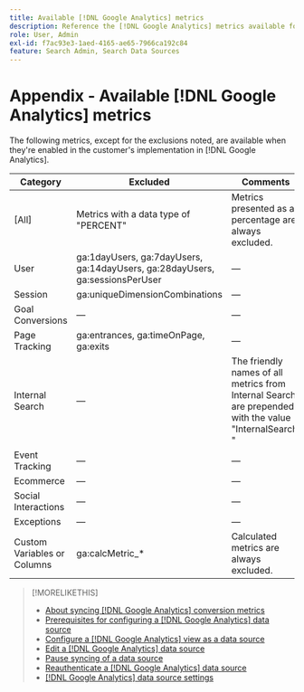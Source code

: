 ```yaml
---
title: Available [!DNL Google Analytics] metrics
description: Reference the [!DNL Google Analytics] metrics available for data sources.
role: User, Admin
exl-id: f7ac93e3-1aed-4165-ae65-7966ca192c84
feature: Search Admin, Search Data Sources
---
```

# Appendix - Available [!DNL Google Analytics] metrics

The following metrics, except for the exclusions noted, are available when they're enabled in the customer's implementation in [!DNL Google Analytics].

<!-- Notes as FYI to self:
>[!NOTE]
>
>* For some of these metrics, [!DNL Google] assigns the friendly name, and the name is consistent. For some metrics, the advertiser assigns the friendly name in [!DNL Google Analytics], and the name has a dynamic value.
>* Some metrics are assigned at the property level, and others are assigned at the view level.
-->

| Category | Excluded | Comments |
| ---- | ---- | ---- |
| \[All\] | Metrics with a data type of "PERCENT" | Metrics presented as a percentage are always excluded. |
| User | ga:1dayUsers, ga:7dayUsers, ga:14dayUsers, ga:28dayUsers, ga:sessionsPerUser | &mdash; |
| Session | ga:uniqueDimensionCombinations | &mdash; |
| Goal Conversions | &mdash; | &mdash; |
| Page Tracking | ga:entrances, ga:timeOnPage, ga:exits | &mdash; |
| Internal Search | &mdash; | The friendly names of all metrics from Internal Search are prepended with the value "InternalSearch: " |
| Event Tracking | &mdash; | &mdash; |
| Ecommerce | &mdash; | &mdash; |
| Social Interactions | &mdash; | &mdash; |
| Exceptions | &mdash; | &mdash; |
| Custom Variables or Columns | ga:calcMetric_* | Calculated metrics are always excluded. |

>[!MORELIKETHIS]
>
>* [About syncing [!DNL Google Analytics] conversion metrics](data-source-about.md)
>* [Prerequisites for configuring a [!DNL Google Analytics] data source](data-source-prerequisites.md)
>* [Configure a [!DNL Google Analytics] view as a data source](data-source-configure.md)
>* [Edit a [!DNL Google Analytics] data source](data-source-edit.md)
>* [Pause syncing of a data source](data-source-pause.md)
>* [Reauthenticate a [!DNL Google Analytics] data source](data-source-reauthenticate.md)
>* [[!DNL Google Analytics] data source settings](data-source-settings.md)
